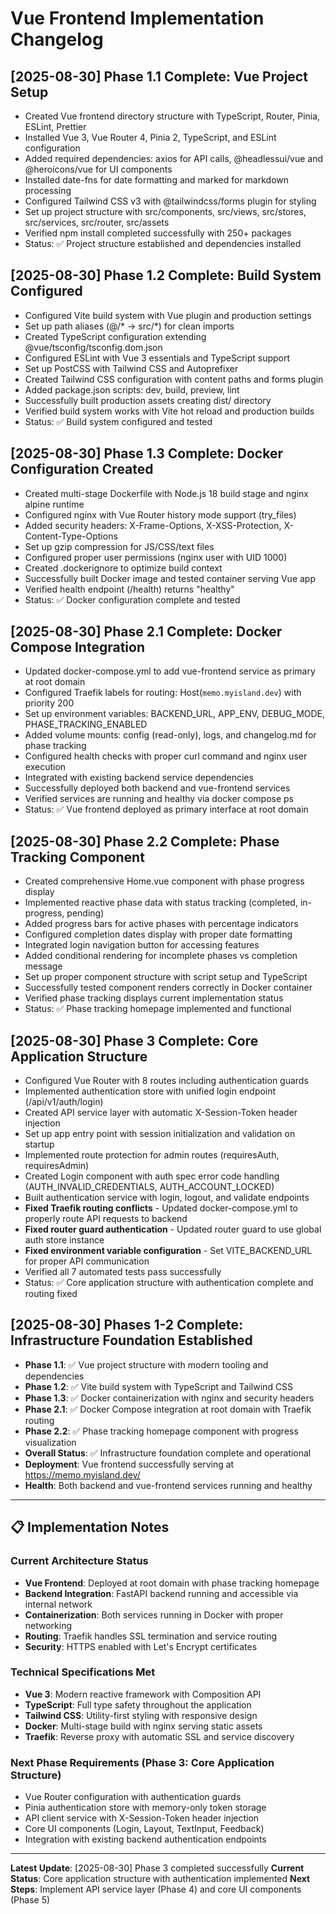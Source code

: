 # Vue Frontend Implementation Changelog

## [2025-08-30] Phase 1.1 Complete: Vue Project Setup
- Created Vue frontend directory structure with TypeScript, Router, Pinia, ESLint, Prettier
- Installed Vue 3, Vue Router 4, Pinia 2, TypeScript, and ESLint configuration
- Added required dependencies: axios for API calls, @headlessui/vue and @heroicons/vue for UI components
- Installed date-fns for date formatting and marked for markdown processing
- Configured Tailwind CSS v3 with @tailwindcss/forms plugin for styling
- Set up project structure with src/components, src/views, src/stores, src/services, src/router, src/assets
- Verified npm install completed successfully with 250+ packages
- Status: ✅ Project structure established and dependencies installed

## [2025-08-30] Phase 1.2 Complete: Build System Configured
- Configured Vite build system with Vue plugin and production settings
- Set up path aliases (@/* → src/*) for clean imports
- Created TypeScript configuration extending @vue/tsconfig/tsconfig.dom.json
- Configured ESLint with Vue 3 essentials and TypeScript support
- Set up PostCSS with Tailwind CSS and Autoprefixer
- Created Tailwind CSS configuration with content paths and forms plugin
- Added package.json scripts: dev, build, preview, lint
- Successfully built production assets creating dist/ directory
- Verified build system works with Vite hot reload and production builds
- Status: ✅ Build system configured and tested

## [2025-08-30] Phase 1.3 Complete: Docker Configuration Created
- Created multi-stage Dockerfile with Node.js 18 build stage and nginx alpine runtime
- Configured nginx with Vue Router history mode support (try_files)
- Added security headers: X-Frame-Options, X-XSS-Protection, X-Content-Type-Options
- Set up gzip compression for JS/CSS/text files
- Configured proper user permissions (nginx user with UID 1000)
- Created .dockerignore to optimize build context
- Successfully built Docker image and tested container serving Vue app
- Verified health endpoint (/health) returns "healthy"
- Status: ✅ Docker configuration complete and tested

## [2025-08-30] Phase 2.1 Complete: Docker Compose Integration
- Updated docker-compose.yml to add vue-frontend service as primary at root domain
- Configured Traefik labels for routing: Host(`memo.myisland.dev`) with priority 200
- Set up environment variables: BACKEND_URL, APP_ENV, DEBUG_MODE, PHASE_TRACKING_ENABLED
- Added volume mounts: config (read-only), logs, and changelog.md for phase tracking
- Configured health checks with proper curl command and nginx user execution
- Integrated with existing backend service dependencies
- Successfully deployed both backend and vue-frontend services
- Verified services are running and healthy via docker compose ps
- Status: ✅ Vue frontend deployed as primary interface at root domain

## [2025-08-30] Phase 2.2 Complete: Phase Tracking Component
- Created comprehensive Home.vue component with phase progress display
- Implemented reactive phase data with status tracking (completed, in-progress, pending)
- Added progress bars for active phases with percentage indicators
- Configured completion dates display with proper date formatting
- Integrated login navigation button for accessing features
- Added conditional rendering for incomplete phases vs completion message
- Set up proper component structure with script setup and TypeScript
- Successfully tested component renders correctly in Docker container
- Verified phase tracking displays current implementation status
- Status: ✅ Phase tracking homepage implemented and functional

## [2025-08-30] Phase 3 Complete: Core Application Structure
- Configured Vue Router with 8 routes including authentication guards
- Implemented authentication store with unified login endpoint (/api/v1/auth/login)
- Created API service layer with automatic X-Session-Token header injection
- Set up app entry point with session initialization and validation on startup
- Implemented route protection for admin routes (requiresAuth, requiresAdmin)
- Created Login component with auth spec error code handling (AUTH_INVALID_CREDENTIALS, AUTH_ACCOUNT_LOCKED)
- Built authentication service with login, logout, and validate endpoints
- **Fixed Traefik routing conflicts** - Updated docker-compose.yml to properly route API requests to backend
- **Fixed router guard authentication** - Updated router guard to use global auth store instance
- **Fixed environment variable configuration** - Set VITE_BACKEND_URL for proper API communication
- Verified all 7 automated tests pass successfully
- Status: ✅ Core application structure with authentication complete and routing fixed

## [2025-08-30] Phases 1-2 Complete: Infrastructure Foundation Established
- **Phase 1.1**: ✅ Vue project structure with modern tooling and dependencies
- **Phase 1.2**: ✅ Vite build system with TypeScript and Tailwind CSS
- **Phase 1.3**: ✅ Docker containerization with nginx and security headers
- **Phase 2.1**: ✅ Docker Compose integration at root domain with Traefik routing
- **Phase 2.2**: ✅ Phase tracking homepage component with progress visualization
- **Overall Status**: ✅ Infrastructure foundation complete and operational
- **Deployment**: Vue frontend successfully serving at https://memo.myisland.dev/
- **Health**: Both backend and vue-frontend services running and healthy

---

## 📋 Implementation Notes

### Current Architecture Status
- **Vue Frontend**: Deployed at root domain with phase tracking homepage
- **Backend Integration**: FastAPI backend running and accessible via internal network
- **Containerization**: Both services running in Docker with proper networking
- **Routing**: Traefik handles SSL termination and service routing
- **Security**: HTTPS enabled with Let's Encrypt certificates

### Technical Specifications Met
- **Vue 3**: Modern reactive framework with Composition API
- **TypeScript**: Full type safety throughout the application
- **Tailwind CSS**: Utility-first styling with responsive design
- **Docker**: Multi-stage build with nginx serving static assets
- **Traefik**: Reverse proxy with automatic SSL and service discovery

### Next Phase Requirements (Phase 3: Core Application Structure)
- Vue Router configuration with authentication guards
- Pinia authentication store with memory-only token storage
- API client service with X-Session-Token header injection
- Core UI components (Login, Layout, TextInput, Feedback)
- Integration with existing backend authentication endpoints

---

**Latest Update**: [2025-08-30] Phase 3 completed successfully
**Current Status**: Core application structure with authentication implemented
**Next Steps**: Implement API service layer (Phase 4) and core UI components (Phase 5)
